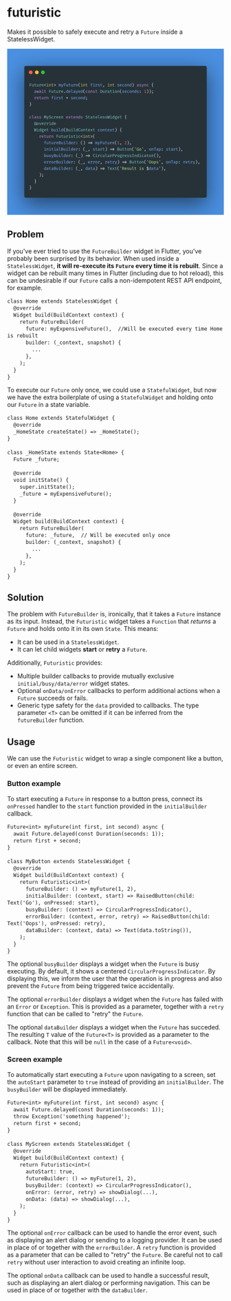 # futuristic

Makes it possible to safely execute and retry a `Future` inside a StatelessWidget.

![](screenshot.png)

## Problem

If you've ever tried to use the `FutureBuilder` widget in Flutter, you've probably been surprised by its behavior. When used inside a `StatelessWidget`, **it will re-execute its `Future` every time it is rebuilt**. Since a widget can be rebuilt many times in Flutter (including due to hot reload), this can be undesirable if our `Future` calls a non-idempotent REST API endpoint, for example.

```
class Home extends StatelessWidget {
  @override
  Widget build(BuildContext context) {
    return FutureBuilder(
      future: myExpensiveFuture(),  //Will be executed every time Home is rebuilt
      builder: (_context, snapshot) {
        ...
      },
    );
  }
}
```

To execute our `Future` only once, we could use a `StatefulWidget`, but now we have the extra boilerplate of using a `StatefulWidget` and holding onto our `Future` in a state variable.

```
class Home extends StatefulWidget {
  @override
  _HomeState createState() => _HomeState();
}

class _HomeState extends State<Home> {
  Future _future;

  @override
  void initState() {
    super.initState();
    _future = myExpensiveFuture();
  }

  @override
  Widget build(BuildContext context) {
    return FutureBuilder(
      future: _future,  // Will be executed only once
      builder: (_context, snapshot) {
        ...
      },
    );
  }
}
```

## Solution

The problem with `FutureBuilder` is, ironically, that it takes a `Future` instance as its input. Instead, the `Futuristic` widget takes a `Function` that *returns* a `Future` and holds onto it in its own `State`. This means:

* It can be used in a `StatelessWidget`.
* It can let child widgets **start** or **retry** a `Future`.

Additionally, `Futuristic` provides:

* Multiple builder callbacks to provide mutually exclusive `initial/busy/data/error` widget states.
* Optional `onData/onError` callbacks to perform additional actions when a `Future` succeeds or fails.
* Generic type safety for the `data` provided to callbacks. The type parameter `<T>` can be omitted if it can be inferred from the `futureBuilder` function.

## Usage

We can use the `Futuristic` widget to wrap a single component like a button, or even an entire screen.

### Button example

To start executing a `Future` in response to a button press, connect its `onPressed` handler to the `start` function provided in the `initialBuilder` callback.

```
Future<int> myFuture(int first, int second) async {
  await Future.delayed(const Duration(seconds: 1));
  return first + second;
}

class MyButton extends StatelessWidget {
  @override
  Widget build(BuildContext context) {
    return Futuristic<int>(
      futureBuilder: () => myFuture(1, 2),
      initialBuilder: (context, start) => RaisedButton(child: Text('Go'), onPressed: start),
      busyBuilder: (context) => CircularProgressIndicator(),
      errorBuilder: (context, error, retry) => RaisedButton(child: Text('Oops'), onPressed: retry),
      dataBuilder: (context, data) => Text(data.toString()),
    );
  }
}
```

The optional `busyBuilder` displays a widget when the `Future` is busy executing. By default, it shows a centered `CircularProgressIndicator`. By displaying this, we inform the user that the operation is in progress and also prevent the `Future` from being triggered twice accidentally. 

The optional `errorBuilder` displays a widget when the `Future` has failed with an `Error` or `Exception`. This is provided as a parameter, together with a `retry` function that can be called to "retry" the `Future`.

The optional `dataBuilder` displays a widget when the `Future` has succeded. The resulting `T` value of the `Future<T>` is provided as a parameter to the callback. Note that this will be `null` in the case of a `Future<void>`.

### Screen example

To automatically start executing a `Future` upon navigating to a screen, set the `autoStart` parameter to `true` instead of providing an `initialBuilder`. The `busyBuilder` will be displayed immediately.

```
Future<int> myFuture(int first, int second) async {
  await Future.delayed(const Duration(seconds: 1));
  throw Exception('something happened');
  return first + second;
}

class MyScreen extends StatelessWidget {
  @override
  Widget build(BuildContext context) {
    return Futuristic<int>(
      autoStart: true,
      futureBuilder: () => myFuture(1, 2),
      busyBuilder: (context) => CircularProgressIndicator(),
      onError: (error, retry) => showDialog(...),
      onData: (data) => showDialog(...),
    );
  }
}
```

The optional `onError` callback can be used to handle the error event, such as displaying an alert dialog or sending to a logging provider. It can be used in place of or together with the `errorBuilder`. A `retry` function is provided as a parameter that can be called to "retry" the `Future`. Be careful not to call `retry` without user interaction to avoid creating an infinite loop.

The optional `onData` callback can be used to handle a successful result, such as displaying an alert dialog or performing navigation. This can be used in place of or together with the `dataBuilder`.
